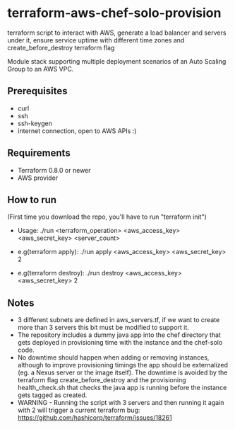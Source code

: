 # terraform-aws-chef-solo-provision
terraform script to interact with AWS, generate a load balancer and servers under it, ensure service uptime with different time zones and create_before_destroy terraform flag

Module stack supporting multiple deployment scenarios of an Auto Scaling Group
to an AWS VPC.

## Prerequisites

* curl
* ssh
* ssh-keygen
* internet connection, open to AWS APIs :)

## Requirements

* Terraform 0.8.0 or newer
* AWS provider

## How to run

(First time you download the repo, you'll have to run "terraform init")

* Usage: ./run <terraform_operation> <aws_access_key> <aws_secret_key> <server_count>

* e.g(terraform apply):    ./run apply <aws_access_key> <aws_secret_key> 2
* e.g(terraform destroy):	./run destroy <aws_access_key> <aws_secret_key> 2


## Notes

* 3 different subnets are defined in aws_servers.tf, if we want to create more than 3 servers this bit must be modified to support it.
* The repository includes a dummy java app  into the chef directory that gets deployed in provisioning time with the instance and the chef-solo code.
* No downtime should happen when adding or removing instances, although to improve provisioning timings the app should be externalized (eg. a Nexus server or the image itself). The downtime is avoided by the terraform flag create_before_destroy and the provisioning health_check.sh that checks the java app is running before the instance gets tagged as created.
* WARNING - Running the script with 3 servers and then running it again with 2 will trigger a current terraform bug: https://github.com/hashicorp/terraform/issues/18261


